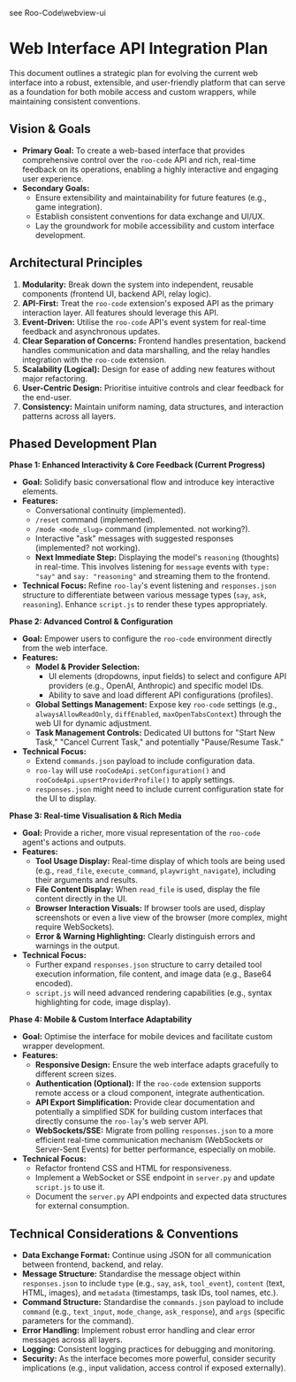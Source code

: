 see  Roo-Code\webview-ui

# Web Interface API Integration Plan

This document outlines a strategic plan for evolving the current web interface into a robust, extensible, and user-friendly platform that can serve as a foundation for both mobile access and custom wrappers, while maintaining consistent conventions.

## Vision & Goals

*   **Primary Goal:** To create a web-based interface that provides comprehensive control over the `roo-code` API and rich, real-time feedback on its operations, enabling a highly interactive and engaging user experience.
*   **Secondary Goals:**
    *   Ensure extensibility and maintainability for future features (e.g., game integration).
    *   Establish consistent conventions for data exchange and UI/UX.
    *   Lay the groundwork for mobile accessibility and custom interface development.

## Architectural Principles

1.  **Modularity:** Break down the system into independent, reusable components (frontend UI, backend API, relay logic).
2.  **API-First:** Treat the `roo-code` extension's exposed API as the primary interaction layer. All features should leverage this API.
3.  **Event-Driven:** Utilise the `roo-code` API's event system for real-time feedback and asynchronous updates.
4.  **Clear Separation of Concerns:** Frontend handles presentation, backend handles communication and data marshalling, and the relay handles integration with the `roo-code` extension.
5.  **Scalability (Logical):** Design for ease of adding new features without major refactoring.
6.  **User-Centric Design:** Prioritise intuitive controls and clear feedback for the end-user.
7.  **Consistency:** Maintain uniform naming, data structures, and interaction patterns across all layers.

## Phased Development Plan

**Phase 1: Enhanced Interactivity & Core Feedback (Current Progress)**
*   **Goal:** Solidify basic conversational flow and introduce key interactive elements.
*   **Features:**
    *   Conversational continuity (implemented).
    *   `/reset` command (implemented).
    *   `/mode <mode_slug>` command (implemented. not working?).
    *   Interactive "ask" messages with suggested responses (implemented? not working).
    *   **Next Immediate Step:** Displaying the model's `reasoning` (thoughts) in real-time. This involves listening for `message` events with `type: "say"` and `say: "reasoning"` and streaming them to the frontend.
*   **Technical Focus:** Refine `roo-lay`'s event listening and `responses.json` structure to differentiate between various message types (`say`, `ask`, `reasoning`). Enhance `script.js` to render these types appropriately.

**Phase 2: Advanced Control & Configuration**
*   **Goal:** Empower users to configure the `roo-code` environment directly from the web interface.
*   **Features:**
    *   **Model & Provider Selection:**
        *   UI elements (dropdowns, input fields) to select and configure API providers (e.g., OpenAI, Anthropic) and specific model IDs.
        *   Ability to save and load different API configurations (profiles).
    *   **Global Settings Management:** Expose key `roo-code` settings (e.g., `alwaysAllowReadOnly`, `diffEnabled`, `maxOpenTabsContext`) through the web UI for dynamic adjustment.
    *   **Task Management Controls:** Dedicated UI buttons for "Start New Task," "Cancel Current Task," and potentially "Pause/Resume Task."
*   **Technical Focus:**
    *   Extend `commands.json` payload to include configuration data.
    *   `roo-lay` will use `rooCodeApi.setConfiguration()` and `rooCodeApi.upsertProviderProfile()` to apply settings.
    *   `responses.json` might need to include current configuration state for the UI to display.

**Phase 3: Real-time Visualisation & Rich Media**
*   **Goal:** Provide a richer, more visual representation of the `roo-code` agent's actions and outputs.
*   **Features:**
    *   **Tool Usage Display:** Real-time display of which tools are being used (e.g., `read_file`, `execute_command`, `playwright_navigate`), including their arguments and results.
    *   **File Content Display:** When `read_file` is used, display the file content directly in the UI.
    *   **Browser Interaction Visuals:** If browser tools are used, display screenshots or even a live view of the browser (more complex, might require WebSockets).
    *   **Error & Warning Highlighting:** Clearly distinguish errors and warnings in the output.
*   **Technical Focus:**
    *   Further expand `responses.json` structure to carry detailed tool execution information, file content, and image data (e.g., Base64 encoded).
    *   `script.js` will need advanced rendering capabilities (e.g., syntax highlighting for code, image display).

**Phase 4: Mobile & Custom Interface Adaptability**
*   **Goal:** Optimise the interface for mobile devices and facilitate custom wrapper development.
*   **Features:**
    *   **Responsive Design:** Ensure the web interface adapts gracefully to different screen sizes.
    *   **Authentication (Optional):** If the `roo-code` extension supports remote access or a cloud component, integrate authentication.
    *   **API Export Simplification:** Provide clear documentation and potentially a simplified SDK for building custom interfaces that directly consume the `roo-lay`'s web server API.
    *   **WebSockets/SSE:** Migrate from polling `responses.json` to a more efficient real-time communication mechanism (WebSockets or Server-Sent Events) for better performance, especially on mobile.
*   **Technical Focus:**
    *   Refactor frontend CSS and HTML for responsiveness.
    *   Implement a WebSocket or SSE endpoint in `server.py` and update `script.js` to use it.
    *   Document the `server.py` API endpoints and expected data structures for external consumption.

## Technical Considerations & Conventions

*   **Data Exchange Format:** Continue using JSON for all communication between frontend, backend, and relay.
*   **Message Structure:** Standardise the message object within `responses.json` to include `type` (e.g., `say`, `ask`, `tool_event`), `content` (text, HTML, images), and `metadata` (timestamps, task IDs, tool names, etc.).
*   **Command Structure:** Standardise the `commands.json` payload to include `command` (e.g., `text_input`, `mode_change`, `ask_response`), and `args` (specific parameters for the command).
*   **Error Handling:** Implement robust error handling and clear error messages across all layers.
*   **Logging:** Consistent logging practices for debugging and monitoring.
*   **Security:** As the interface becomes more powerful, consider security implications (e.g., input validation, access control if exposed externally).